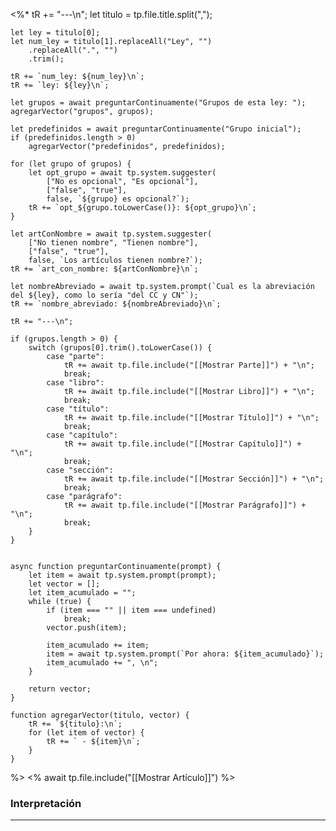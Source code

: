 <%*
	tR += "---\n";
	let titulo = tp.file.title.split(",");
	
	let ley = titulo[0];
	let num_ley = titulo[1].replaceAll("Ley", "")
		.replaceAll(".", "")
		.trim();

	tR += `num_ley: ${num_ley}\n`;
	tR += `ley: ${ley}\n`;

	let grupos = await preguntarContinuamente("Grupos de esta ley: ");
	agregarVector("grupos", grupos);

	let predefinidos = await preguntarContinuamente("Grupo inicial");
	if (predefinidos.length > 0)
		agregarVector("predefinidos", predefinidos);

	for (let grupo of grupos) {
		let opt_grupo = await tp.system.suggester(
			["No es opcional", "Es opcional"], 
			["false", "true"], 
			false, `${grupo} es opcional?`);
		tR += `opt_${grupo.toLowerCase()}: ${opt_grupo}\n`;
	}	

	let artConNombre = await tp.system.suggester(
		["No tienen nombre", "Tienen nombre"], 
		["false", "true"], 
		false, `Los artículos tienen nombre?`);
	tR += `art_con_nombre: ${artConNombre}\n`;

	let nombreAbreviado = await tp.system.prompt(`Cual es la abreviación del ${ley}, como lo sería "del CC y CN"`);
	tR += `nombre_abreviado: ${nombreAbreviado}\n`;

	tR += "---\n";

	if (grupos.length > 0) {
		switch (grupos[0].trim().toLowerCase()) {
			case "parte": 
				tR += await tp.file.include("[[Mostrar Parte]]") + "\n";
				break;
			case "libro": 
				tR += await tp.file.include("[[Mostrar Libro]]") + "\n";
				break;
			case "título": 
				tR += await tp.file.include("[[Mostrar Título]]") + "\n";
				break;
			case "capítulo":
				tR += await tp.file.include("[[Mostrar Capítulo]]") + "\n";
				break;
			case "sección":
				tR += await tp.file.include("[[Mostrar Sección]]") + "\n";
				break;
			case "parágrafo":
				tR += await tp.file.include("[[Mostrar Parágrafo]]") + "\n";
				break;
		}
	}


	async function preguntarContinuamente(prompt) {
		let item = await tp.system.prompt(prompt);
		let vector = [];
		let item_acumulado = "";
		while (true) {	
			if (item === "" || item === undefined)
				break;
			vector.push(item);

			item_acumulado += item;
			item = await tp.system.prompt(`Por ahora: ${item_acumulado}`);
			item_acumulado += ", \n";
		}
		
		return vector;
	}

	function agregarVector(titulo, vector) {
		tR += `${titulo}:\n`;
		for (let item of vector) {
			tR += ` - ${item}\n`;
		}
	}
%>
<% await tp.file.include("[[Mostrar Artículo]]") %>

### Interpretación
---